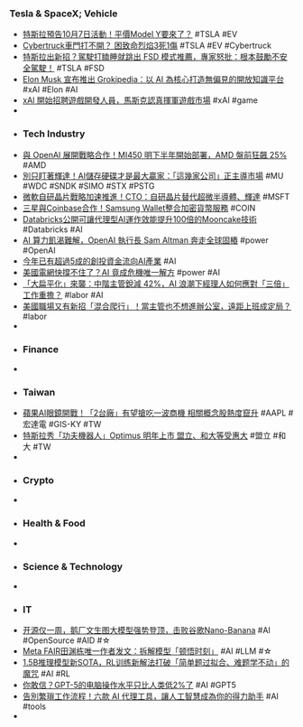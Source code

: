 ### Tesla & SpaceX; Vehicle
- [特斯拉預告10月7日活動！平價Model Y要來了？](https://news.cnyes.com/news/id/6179068) #TSLA #EV
- [Cybertruck車門打不開？ 困致命烈焰3死1傷](https://www.worldjournal.com/wj/story/121471/9052325) #TSLA #EV #Cybertruck
- [特斯拉出新招？駕駛打瞌睡就跳出 FSD 模式推薦，專家怒批：根本鼓勵不安全駕駛！](https://www.techbang.com/posts/125752-tesla-fsd-napping-mode-criticism) #TSLA #FSD
- [Elon Musk 宣布推出 Grokipedia：以 AI 為核心打造無偏見的開放知識平台](https://today.line.me/tw/v3/article/JPO1WxX) #xAI #Elon #AI
- [xAI 開始招聘遊戲開發人員，馬斯克認真揮軍遊戲市場](https://technews.tw/2025/10/03/musks-ai-company-xai-seeks-video-game-design-and-development-candidates/) #xAI #game
-
- ### Tech Industry
- [與 OpenAI 展開戰略合作！MI450 明下半年開始部署，AMD 盤前狂飆 25%](https://technews.tw/2025/10/06/amd-and-openai-announce-strategic-partnership/) #AMD
- [別只盯著輝達！AI儲存硬碟才是最大贏家：「這幾家公司」正主導市場](https://news.cnyes.com/news/id/6178814) #MU #WDC #SNDK #SIMO #STX #PSTG
- [微軟自研晶片戰略加速推進！CTO：自研晶片替代超微半導體、輝達](https://news.cnyes.com/news/id/6178813) #MSFT
- [三星與Coinbase合作！Samsung Wallet整合加密貨幣服務](https://news.cnyes.com/news/id/6178551) #COIN
- [Databricks公開可讓代理型AI運作效能提升100倍的Mooncake技術](https://www.ithome.com.tw/news/171534) #Databricks #AI
- [AI 算力飢渴難解，OpenAI 執行長 Sam Altman 奔走全球固樁](https://technews.tw/2025/10/06/openai-sam-altman-fly-to-the-world/) #power #OpenAI
- [今年已有超過5成的創投資金流向AI產業](https://www.ithome.com.tw/news/171536) #AI
- [美國電網快撐不住了？AI 竟成危機唯一解方](https://technews.tw/2025/10/06/is-the-us-power-grid-about-to-collapse/) #power #AI
- [「大扁平化」來襲：中階主管銳減 42%，AI 浪潮下經理人如何應對「三倍」工作重擔？](https://technews.tw/2025/10/06/ai-is-shrinking-workforces/) #labor #AI
- [美國職場又有新招「混合爬行」！當主管也不想進辦公室，遠距上班成定局？](https://technews.tw/2025/10/06/the-return-to-office-rush-is-stalling/) #labor
-
- ### Finance
-
- ### Taiwan
- [蘋果AI眼鏡開戰！「2台廠」有望搶吃一波商機 相關概念股熱度竄升](https://tw.stock.yahoo.com/news/蘋果ai眼鏡開戰-2台廠-有望搶吃-波商機-相關概念股熱度竄升-075600807.html) #AAPL #宏達電 #GIS-KY #TW
- [特斯拉秀「功夫機器人」Optimus 明年上市 盟立、和大等受惠大](https://money.udn.com/money/story/5612/9052053) #盟立 #和大 #TW
-
- ### Crypto
-
- ### Health & Food
-
- ### Science & Technology
-
- ### IT
- [开源仅一周，鹅厂文生图大模型强势登顶，击败谷歌Nano-Banana](https://www.jiqizhixin.com/articles/2025-10-05-3) #AI #OpenSource #AID #☆
- [Meta FAIR田渊栋唯一作者发文：拆解模型「顿悟时刻」](https://www.jiqizhixin.com/articles/2025-10-05-2) #AI #LLM #☆
- [1.5B推理模型新SOTA，RL训练新解法打破「简单题过拟合、难题学不动」的魔咒](https://www.jiqizhixin.com/articles/2025-10-03-6) #AI #RL
- [你敢信？GPT-5的电脑操作水平只比人类低2%了](https://www.jiqizhixin.com/articles/2025-10-04-3) #AI #GPT5
- [告別繁瑣工作流程！六款 AI 代理工具，讓人工智慧成為你的得力助手](https://technews.tw/2025/10/06/the-6-best-ai-agents-to-streamline-your-work-in-2025/) #AI #tools
-